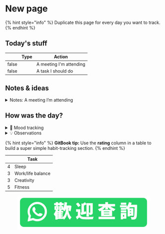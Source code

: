 # New page

{% hint style="info" %}
Duplicate this page for every day you want to track.
{% endhint %}

## Today's stuff

<table data-header-hidden><thead><tr><th data-type="checkbox"></th><th data-type="select">Type</th><th>Action</th></tr></thead><tbody><tr><td>false</td><td></td><td>A meeting I'm attending</td></tr><tr><td>false</td><td></td><td>A task I should do</td></tr></tbody></table>

## Notes & ideas

<details>

<summary>Notes: A meeting I’m attending</summary>

Start taking notes…

</details>

## How was the day?

<details>

<summary>🧠 Mood tracking</summary>

Start taking notes…

</details>

<details>

<summary>💡 Observations</summary>

Start taking notes…

</details>

{% hint style="info" %}
**GitBook tip:** Use the **rating** column in a table to build a super simple habit-tracking section.
{% endhint %}

<table data-header-hidden><thead><tr><th data-type="rating" data-max="5"></th><th>Task</th></tr></thead><tbody><tr><td>4</td><td>Sleep</td></tr><tr><td>3</td><td>Work/life balance</td></tr><tr><td>3</td><td>Creativity</td></tr><tr><td>5</td><td>Fitness</td></tr></tbody></table>

<figure><img src="../../../.gitbook/assets/whatsapp-1.png" alt=""><figcaption></figcaption></figure>
